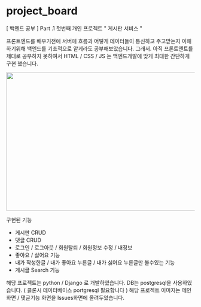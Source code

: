 # project_board
[ 백엔드 공부 ] Part .1  첫번째 개인 프로젝트  " 게시판 서비스 " 

프론트엔드를 배우기전에 서버에 흐름과 어떻게 데이터들이 통신하고 주고받는지 이해하기위해
백엔드를 기초적으로 얕게라도 공부해보았습니다. 그래서. 아직 프론트엔트를 제대로 공부하지 못하여서
HTML / CSS / JS 는 백엔드개발에 맞게 최대한 간단하게 구현 했습니다.

<img src="ss" width="700" height="370">

구현된 기능 
- 게시판 CRUD 
- 댓글 CRUD
- 로그인 / 로그아웃 / 회원탈퇴 / 회원정보 수정 / 내정보
- 좋아요 / 싫어요 기능
- 내가 작성한글 / 내가 좋아요 누른글 / 내가 싫어요 누른글만 볼수있는 기능
- 게시글 Search 기능

해당 프로젝트는 python / Django 로 개발하였습니다.
DB는 postgresql을 사용하였습니다.
( 클론시 데이터베이스 portgresql 필요합니다 )
해당 프로젝트 이미지는 메인화면 / 댓글기능 화면을 Issues화면에 올려두었습니다.  
